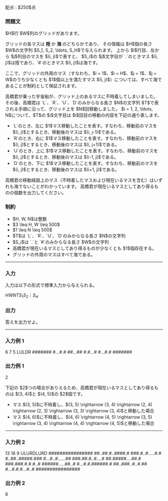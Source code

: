 
<div>

<span>

<span>

<p>
配点 : $250$点
</p>

<div>

<section>

### **問題文**

<p>
$H$行 $W$列のグリッドがあります。
</p>

<p>
グリッドの各マスは
<strong>
陸
</strong>
か
<strong>
海
</strong>
のどちらかであり、
その情報は $H$個の長さ $W$の文字列 $S_1, S_2, \ldots, S_H$で与えられます。
上から $i$行目、左から $j$列目のマスを $(i, j)$で表すと、
$S_i$の $j$文字目が `.`のときマス $(i, j)$は陸であり、`#`のときマス $(i, j)$は海です。
</p>

<p>
ここで、グリッドの外周のマス（すなわち、$i = 1$、$i = H$、$j = 1$、$j = W$のうち少なくとも $1$個以上を満たすマス $(i, j)$）については、すべて海であることが制約として保証されます。
</p>

<p>
高橋君が乗った宇宙船が、グリッド上のあるマスに不時着してしまいました。
その後、高橋君は `L`、`R`、`U`、`D`のみからなる長さ $N$の文字列 $T$で表される手順に沿って、グリッド上を $N$回移動しました。
$i = 1, 2, \ldots, N$について、$T$の $i$文字目は $i$回目の移動の内容を下記の通り表します。
</p>

<ul>

<li>
`L`のとき、左に $1$マス移動したことを表す。すなわち、移動前のマスを $(i, j)$とするとき、移動後のマスは $(i, j-1)$である。
</li>

<li>
`R`のとき、右に $1$マス移動したことを表す。すなわち、移動前のマスを $(i, j)$とするとき、移動後のマスは $(i, j+1)$である。
</li>

<li>
`U`のとき、上に $1$マス移動したことを表す。すなわち、移動前のマスを $(i, j)$とするとき、移動後のマスは $(i-1, j)$である。
</li>

<li>
`D`のとき、下に $1$マス移動したことを表す。すなわち、移動前のマスを $(i, j)$とするとき、移動後のマスは $(i+1, j)$である。
</li>

</ul>

<p>
高橋君の移動経路上のマス（不時着したマスおよび現在いるマスを含む）はいずれも海でないことがわかっています。
高橋君が現在いるマスとしてあり得るものの個数を出力してください。
</p>

</section>

</div>

<div>

<section>

### **制約**

<ul>

<li>
$H, W, N$は整数
</li>

<li>
$3 \leq H, W \leq 500$
</li>

<li>
$1 \leq N \leq 500$
</li>

<li>
$T$は `L`、`R`、`U`、`D`のみからなる長さ $N$の文字列
</li>

<li>
$S_i$は `.`と `#`のみからなる長さ $W$の文字列
</li>

<li>
高橋君が現在いるマスとしてあり得るものが少なくとも $1$個存在する。
</li>

<li>
グリッドの外周のマスはすべて海である。
</li>

</ul>

</section>

</div>

---

<div>

<div>

<section>

### **入力**

<p>
入力は以下の形式で標準入力から与えられる。
</p>

<div>

$H$$W$$N$$T$$S_1$$S_2$$\vdots$$S_H$
</div>

</section>

</div>

<div>

<section>

### **出力**

<p>
答えを出力せよ。
</p>

</section>

</div>

</div>

---

<div>

<section>

### **入力例 1**

<div>

6 7 5
LULDR
#######
#...#.#
##...##
#.#...#
#...#.#
#######

</div>

</section>

</div>

<div>

<section>

### **出力例 1**

<div>

2

</div>

<p>
下記の $2$つの場合がありえるため、高橋君が現在いるマスとしてあり得るものは $(3, 4)$と $(4, 5)$の $2$個です。
</p>

<ul>

<li>
マス $(3, 5)$に不時着し、$(3, 5) \rightarrow (3, 4) \rightarrow (2, 4) \rightarrow (2, 3) \rightarrow (3, 3) \rightarrow (3, 4)$と移動した場合
</li>

<li>
マス $(4, 6)$に不時着し、$(4, 6) \rightarrow (4, 5) \rightarrow (3, 5) \rightarrow (3, 4) \rightarrow (4, 4) \rightarrow (4, 5)$と移動した場合
</li>

</ul>

</section>

</div>

---

<div>

<section>

### **入力例 2**

<div>

13 16 9
ULURDLURD
################
##..##.#..####.#
###.#..#.....#.#
#..##..#####.###
#...#..#......##
###.##.#..#....#
##.#####....##.#
###.###.#.#.#..#
######.....##..#
#...#.#.######.#
##..###..#..#.##
#...#.#.#...#..#
################

</div>

</section>

</div>

<div>

<section>

### **出力例 2**

<div>

6

</div>

</section>

</div>

</span>

</span>

</div>
